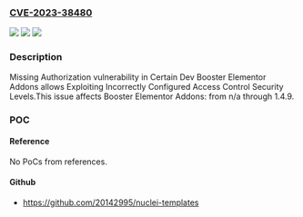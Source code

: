 ### [CVE-2023-38480](https://cve.mitre.org/cgi-bin/cvename.cgi?name=CVE-2023-38480)
![](https://img.shields.io/static/v1?label=Product&message=Booster%20Elementor%20Addons&color=blue)
![](https://img.shields.io/static/v1?label=Version&message=n%2Fa%3C%3D%201.4.9%20&color=brighgreen)
![](https://img.shields.io/static/v1?label=Vulnerability&message=CWE-862%20Missing%20Authorization&color=brighgreen)

### Description

Missing Authorization vulnerability in Certain Dev Booster Elementor Addons allows Exploiting Incorrectly Configured Access Control Security Levels.This issue affects Booster Elementor Addons: from n/a through 1.4.9.

### POC

#### Reference
No PoCs from references.

#### Github
- https://github.com/20142995/nuclei-templates

